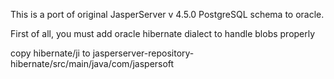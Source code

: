 This is a port of original JasperServer v 4.5.0 PostgreSQL schema to oracle.

First of all, you must add oracle hibernate dialect to handle blobs properly 

copy hibernate/ji to
jasperserver-repository-hibernate/src/main/java/com/jaspersoft